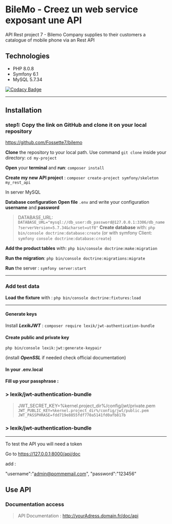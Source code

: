 # BileMo - Creez un web service exposant une API
API Rest project 7 -
Bilemo Company supplies to their customers a catalogue of mobile phone via an Rest API
## Technologies
<ul>
 <li>PHP 8.0.8</li>
 <li>Symfony 6.1</li> 
 <li>MySQL 5.7.34</li> 
</ul>

 [![Codacy Badge](https://app.codacy.com/project/badge/Grade/b5ded4c9754a4ef9b8b97232525ae5fe)](https://www.codacy.com/gh/Fossette7/bilemo/dashboard?utm_source=github.com&amp;utm_medium=referral&amp;utm_content=Fossette7/bilemo&amp;utm_campaign=Badge_Grade)
<hr>

## Installation

### step1: **Copy the link** on GitHub and **clone it** on your local repository
https://github.com/Fossette7/bilemo

**Clone** the repository to your local path. Use command `git clone`
inside your directory:  `cd my-project`

**Open** your **terminal** and **run**: `composer install`

**Create my new API project** : `composer create-project symfony/skeleton my_rest_api`

In server MySQL

**Database configuration**
**Open file** `.env` and write your configuration **username** and **password** 

> DATABASE_URL: `DATABASE_URL="mysql://db_user:db_password@127.0.0.1:3306/db_name?serverVersion=5.7.34&charset=utf8"`
**Create database** with: `php bin/console doctrine:database:create` (or with symfony Client: `symfony console doctrine:database:create`)

**Add the product tables** with: `php bin/console doctrine:make:migration`

**Run the migration**: `php bin/console doctrine:migrations:migrate`

**Run** the server : `symfony server:start`
<hr>

### Add test data
**Load the fixture** with :  `php bin/console doctrine:fixtures:load`
<hr>

#### Generate keys

Install ***LexikJWT*** : `composer require lexik/jwt-authentication-bundle` 

#### Create public and private key 

`php bin/console lexik:jwt:generate-keypair`

(install ***OpenSSL*** if needed check official documentation)

#### In your .env.local

#### Fill up your passphrase :

### > lexik/jwt-authentication-bundle ###

 >JWT_SECRET_KEY=%kernel.project_dir%/config/jwt/private.pem`
JWT_PUBLIC_KEY=%kernel.project_dir%/config/jwt/public.pem 
 JWT_PASSPHRASE=fdd719e8855fdf770a5141fd0afb817b`

### > lexik/jwt-authentication-bundle ###
<hr>

To test the API you will need a token

Go to https://127.0.0.1:8000/api/doc

add :

"username":"admin@pommemail.com",
"password":"123456"

## Use API

### Documentation access

> API Documentation :  http://yourAdress.domain.fr/doc/api

